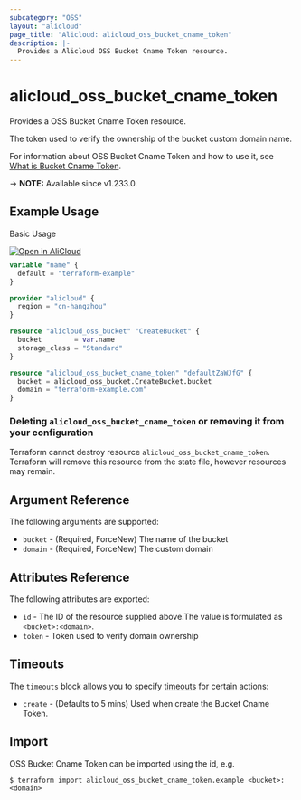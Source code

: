 ```yaml
---
subcategory: "OSS"
layout: "alicloud"
page_title: "Alicloud: alicloud_oss_bucket_cname_token"
description: |-
  Provides a Alicloud OSS Bucket Cname Token resource.
---
```


# alicloud_oss_bucket_cname_token

Provides a OSS Bucket Cname Token resource.

The token used to verify the ownership of the bucket custom domain name.

For information about OSS Bucket Cname Token and how to use it, see [What is Bucket Cname Token](https://www.alibabacloud.com/help/en/oss/developer-reference/createcnametoken).

-> **NOTE:** Available since v1.233.0.

## Example Usage

Basic Usage

<div style="display: block;margin-bottom: 40px;"><div class="oics-button" style="float: right;position: absolute;margin-bottom: 10px;">
  <a href="https://api.aliyun.com/terraform?resource=alicloud_oss_bucket_cname_token&exampleId=11857418-c347-7b1b-12d1-cf564b47077aad6569e7&activeTab=example&spm=docs.r.oss_bucket_cname_token.0.11857418c3&intl_lang=EN_US" target="_blank">
    <img alt="Open in AliCloud" src="https://img.alicdn.com/imgextra/i1/O1CN01hjjqXv1uYUlY56FyX_!!6000000006049-55-tps-254-36.svg" style="max-height: 44px; max-width: 100%;">
  </a>
</div></div>

```terraform
variable "name" {
  default = "terraform-example"
}

provider "alicloud" {
  region = "cn-hangzhou"
}

resource "alicloud_oss_bucket" "CreateBucket" {
  bucket        = var.name
  storage_class = "Standard"
}

resource "alicloud_oss_bucket_cname_token" "defaultZaWJfG" {
  bucket = alicloud_oss_bucket.CreateBucket.bucket
  domain = "terraform-example.com"
}
```

### Deleting `alicloud_oss_bucket_cname_token` or removing it from your configuration

Terraform cannot destroy resource `alicloud_oss_bucket_cname_token`. Terraform will remove this resource from the state file, however resources may remain.

## Argument Reference

The following arguments are supported:
* `bucket` - (Required, ForceNew) The name of the bucket
* `domain` - (Required, ForceNew) The custom domain

## Attributes Reference

The following attributes are exported:
* `id` - The ID of the resource supplied above.The value is formulated as `<bucket>:<domain>`.
* `token` - Token used to verify domain ownership

## Timeouts

The `timeouts` block allows you to specify [timeouts](https://www.terraform.io/docs/configuration-0-11/resources.html#timeouts) for certain actions:
* `create` - (Defaults to 5 mins) Used when create the Bucket Cname Token.

## Import

OSS Bucket Cname Token can be imported using the id, e.g.

```shell
$ terraform import alicloud_oss_bucket_cname_token.example <bucket>:<domain>
```